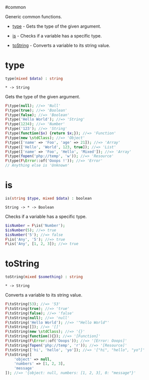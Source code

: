 #common

Generic common functions.

- [type](#type) - Gets the type of the given argument.

- [is](#is) - Checks if a variable has a specific type.

- [toString](#tostring) - Converts a variable to its string value.

# type

```php
type(mixed $data) : string
```

```
* -> String
```

Gets the type of the given argument.

```php
F\type(null); //=> 'Null'
F\type(true); //=> 'Boolean'
F\type(false); //=> 'Boolean'
F\type('Hello World'); //=> 'String'
F\type(1234); //=> 'Number'
F\type('123'); //=> 'String'
F\type(function($x) {return $x;}); //=> 'Function'
F\type(new \stdClass); //=> 'Object'
F\type(['name' => 'Foo', 'age' => 21]); //=> 'Array'
F\type(['Hello', 'World', 123, true]); //=> 'List'
F\type(['name' => 'Foo', 'Hello', 'Mixed']); //=> 'Array'
F\type(fopen('php://temp', 'w')); //=> 'Resource'
F\type(F\Error::of('Ooops !')); //=> 'Error'
// Anything else is 'Unknown'
```

# is

```php
is(string $type, mixed $data) : boolean
```

```
String -> * -> Boolean
```

Checks if a variable has a specific type.

```php
$isNumber = F\is('Number');
$isNumber(5); //=> true
$isNumber('5'); //=> false
F\is('Any', '5'); //=> true
F\is('Any', [1, 2, 3]); //=> true
```

# toString

```php
toString(mixed $something) : string
```

```
* -> String
```

Converts a variable to its string value.

```php
F\toString(53); //=> '53'
F\toString(true); //=> 'true'
F\toString(false); //=> 'false'
F\toString(null); //=> 'null'
F\toString('Hello World'); //=> '"Hello World"'
F\toString([]); //=> '[]'
F\toString(new \stdClass); //=> '{}'
F\toString(function(){}); //=> '[Function]'
F\toString(F\Error::of('Ooops')); //=> '[Error: Ooops]'
F\toString(fopen('php://temp', 'r')); //=> '[Resource]'
F\toString(['hi', 'hello', 'yo']); //=> '["hi", "hello", "yo"]'
F\toString([
    'object' => null,
    'numbers' => [1, 2, 3],
    'message'
]); //=> '{object: null, numbers: [1, 2, 3], 0: "message"}'
```

